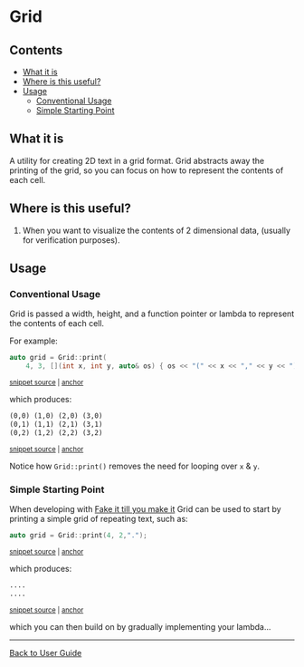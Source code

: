 <a id="top"></a>

# Grid

<!-- toc -->
## Contents

  * [What it is](#what-it-is)
  * [Where is this useful?](#where-is-this-useful)
  * [Usage](#usage)
    * [Conventional Usage](#conventional-usage)
    * [Simple Starting Point](#simple-starting-point)<!-- endToc -->

## What it is

A utility for creating 2D text in a grid format.
Grid abstracts away the printing of the grid, so you can focus on how to represent the contents of each cell.

## Where is this useful?

1. When you want to visualize the contents of 2 dimensional data, (usually for verification purposes).


## Usage 

### Conventional Usage

Grid is passed a width, height, and a function pointer or lambda to represent the contents of each cell. 

For example:

<!-- snippet: grid_lambda -->
<a id='snippet-grid_lambda'></a>
```cpp
auto grid = Grid::print(
    4, 3, [](int x, int y, auto& os) { os << "(" << x << "," << y << ") "; });
```
<sup><a href='/tests/DocTest_Tests/utilities/GridTests.cpp#L23-L26' title='Snippet source file'>snippet source</a> | <a href='#snippet-grid_lambda' title='Start of snippet'>anchor</a></sup>
<!-- endSnippet -->

which produces:

<!-- snippet: GridTests.Print_Coordinates.approved.txt -->
<a id='snippet-GridTests.Print_Coordinates.approved.txt'></a>
```txt
(0,0) (1,0) (2,0) (3,0) 
(0,1) (1,1) (2,1) (3,1) 
(0,2) (1,2) (2,2) (3,2)
```
<sup><a href='/tests/DocTest_Tests/utilities/approval_tests/GridTests.Print_Coordinates.approved.txt#L1-L4' title='Snippet source file'>snippet source</a> | <a href='#snippet-GridTests.Print_Coordinates.approved.txt' title='Start of snippet'>anchor</a></sup>
<!-- endSnippet -->

Notice how `Grid::print()` removes the need for looping over `x` & `y`.

### Simple Starting Point

When developing with [Fake it till you make it](/docs/Glossary.md#fake-it-till-you-make-it) Grid can be used to start by printing a simple grid of repeating text, such as:

<!-- snippet: grid_simple -->
<a id='snippet-grid_simple'></a>
```cpp
auto grid = Grid::print(4, 2,".");
```
<sup><a href='/tests/DocTest_Tests/utilities/GridTests.cpp#L15-L17' title='Snippet source file'>snippet source</a> | <a href='#snippet-grid_simple' title='Start of snippet'>anchor</a></sup>
<!-- endSnippet -->

which produces:

<!-- snippet: GridTests.Print_Simple.approved.txt -->
<a id='snippet-GridTests.Print_Simple.approved.txt'></a>
```txt
....
....
```
<sup><a href='/tests/DocTest_Tests/utilities/approval_tests/GridTests.Print_Simple.approved.txt#L1-L3' title='Snippet source file'>snippet source</a> | <a href='#snippet-GridTests.Print_Simple.approved.txt' title='Start of snippet'>anchor</a></sup>
<!-- endSnippet -->

which you can then build on by gradually implementing your lambda...

---

[Back to User Guide](/doc/README.md#top)

